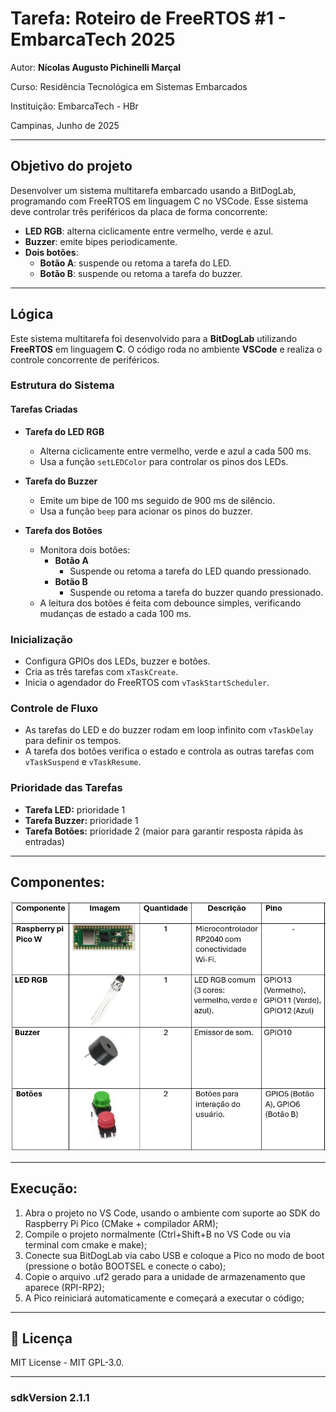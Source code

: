 
# Tarefa: Roteiro de FreeRTOS #1 - EmbarcaTech 2025

Autor: **Nícolas Augusto Pichinelli Marçal**

Curso: Residência Tecnológica em Sistemas Embarcados

Instituição: EmbarcaTech - HBr

Campinas, Junho de 2025

---

## Objetivo do projeto

Desenvolver um sistema multitarefa embarcado usando a BitDogLab, programando com FreeRTOS em linguagem C no VSCode. Esse sistema deve controlar três periféricos da placa de forma concorrente:
- **LED RGB**: alterna ciclicamente entre vermelho, verde e azul.
- **Buzzer**: emite bipes periodicamente.
- **Dois botões**:
  - **Botão A**: suspende ou retoma a tarefa do LED.
  - **Botão B**: suspende ou retoma a tarefa do buzzer.
---

## Lógica 

Este sistema multitarefa foi desenvolvido para a **BitDogLab** utilizando **FreeRTOS** em linguagem **C**. O código roda no ambiente **VSCode** e realiza o controle concorrente de periféricos.

### Estrutura do Sistema

#### Tarefas Criadas
- **Tarefa do LED RGB**
  - Alterna ciclicamente entre vermelho, verde e azul a cada 500 ms.
  - Usa a função `setLEDColor` para controlar os pinos dos LEDs.

- **Tarefa do Buzzer**
  - Emite um bipe de 100 ms seguido de 900 ms de silêncio.
  - Usa a função `beep` para acionar os pinos do buzzer.

- **Tarefa dos Botões**
  - Monitora dois botões:
    - **Botão A**
      - Suspende ou retoma a tarefa do LED quando pressionado.
    - **Botão B**
      - Suspende ou retoma a tarefa do buzzer quando pressionado.
  - A leitura dos botões é feita com debounce simples, verificando mudanças de estado a cada 100 ms.

### Inicialização
- Configura GPIOs dos LEDs, buzzer e botões.
- Cria as três tarefas com `xTaskCreate`.
- Inicia o agendador do FreeRTOS com `vTaskStartScheduler`.

### Controle de Fluxo
- As tarefas do LED e do buzzer rodam em loop infinito com `vTaskDelay` para definir os tempos.
- A tarefa dos botões verifica o estado e controla as outras tarefas com `vTaskSuspend` e `vTaskResume`.

### Prioridade das Tarefas
- **Tarefa LED:** prioridade 1
- **Tarefa Buzzer:** prioridade 1
- **Tarefa Botões:** prioridade 2 (maior para garantir resposta rápida às entradas)
---

## Componentes:

![componentes_FreeRTOS](https://github.com/EmbarcaTech-2025/tarefa-freertos-1-nmarcal/blob/b772de47cfdf4ecfdf44aff78a742a12a1cbd766/assets/lista_componentes_FreeRTOS.jpg?raw=true)

---

## Execução:

1. Abra o projeto no VS Code, usando o ambiente com suporte ao SDK do Raspberry Pi Pico (CMake + compilador ARM);
2. Compile o projeto normalmente (Ctrl+Shift+B no VS Code ou via terminal com cmake e make);
3. Conecte sua BitDogLab via cabo USB e coloque a Pico no modo de boot (pressione o botão BOOTSEL e conecte o cabo);
4. Copie o arquivo .uf2 gerado para a unidade de armazenamento que aparece (RPI-RP2);
5. A Pico reiniciará automaticamente e começará a executar o código;

---

## 📜 Licença
MIT License - MIT GPL-3.0.

---
### sdkVersion 2.1.1

